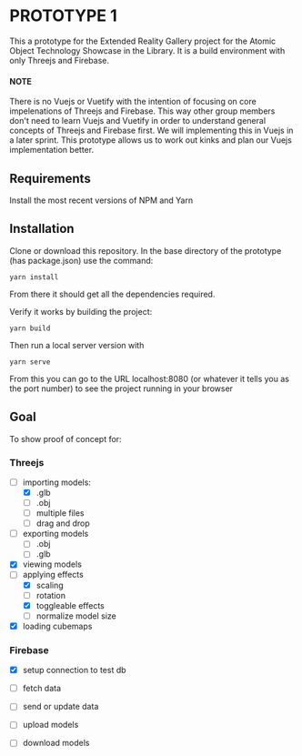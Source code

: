 # PROTOTYPE 1
This a prototype for the Extended Reality Gallery project for the Atomic Object Technology Showcase in the Library.
It is a build environment with only Threejs and Firebase.

#### NOTE
There is no Vuejs or Vuetify with the intention of focusing on core impelenations of Threejs and Firebase.
This way other group members don't need to learn Vuejs and Vuetify in order to understand general concepts of Threejs and Firebase first.
We will implementing this in Vuejs in a later sprint. This prototype allows us to work out kinks and plan our Vuejs implementation better.

## Requirements

Install the most recent versions of NPM and Yarn

## Installation

Clone or download this repository.
In the base directory of the prototype (has package.json) use the command:

```
yarn install
```

From there it should get all the dependencies required.

Verify it works by building the project:

```
yarn build
```

Then run a local server version with

```
yarn serve
```

From this you can go to the URL localhost:8080 (or whatever it tells you as the port number)
to see the project running in your browser

## Goal

To show proof of concept for:

### Threejs
- [ ] importing models:
    - [x] .glb
    - [ ] .obj
    - [ ] multiple files
    - [ ] drag and drop

- [ ] exporting models
    - [ ] .obj
    - [ ] .glb

- [x] viewing models
- [ ] applying effects
    - [x] scaling
    - [ ] rotation
    - [x] toggleable effects
    - [ ] normalize model size
- [x] loading cubemaps

### Firebase
- [x] setup connection to test db
- [ ] fetch data
- [ ] send or update data
- [ ] upload models
- [ ] download models

